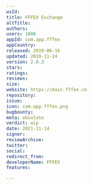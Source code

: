 ```yaml
---
wsId: 
title: FFFEX Exchange
altTitle: 
authors: 
users: 1000
appId: com.app.fffex
appCountry: 
released: 2019-06-16
updated: 2019-11-24
version: 2.0.3
stars: 
ratings: 
reviews: 
size: 
website: https://main.fffex.co
repository: 
issue: 
icon: com.app.fffex.png
bugbounty: 
meta: obsolete
verdict: wip
date: 2021-11-14
signer: 
reviewArchive: 
twitter: 
social: 
redirect_from: 
developerName: FFFEX
features: 

---
```


